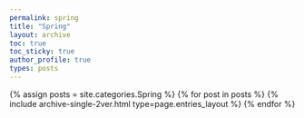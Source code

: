 ```yaml
---
permalink: spring
title: "Spring"
layout: archive
toc: true
toc_sticky: true
author_profile: true
types: posts
---
```


{% assign posts = site.categories.Spring %}
{% for post in posts %}
  {% include archive-single-2ver.html type=page.entries_layout %}
{% endfor %}